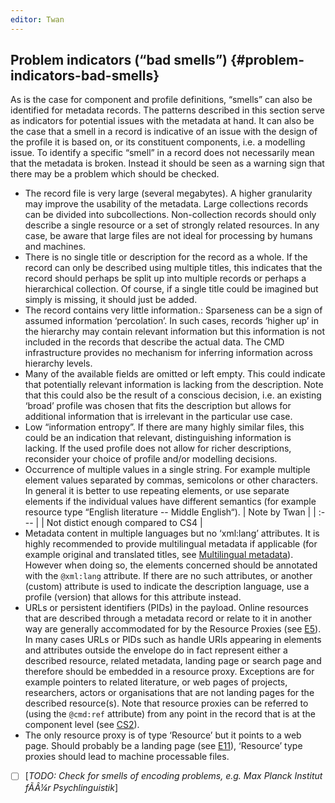 ```yaml
---
editor: Twan
---
```


## Problem indicators \(“bad smells”\) {#problem-indicators-bad-smells}

As is the case for component and profile definitions, “smells” can also be identified for metadata records. The patterns described in this section serve as indicators for potential issues with the metadata at hand. It can also be the case that a smell in a record is indicative of an issue with the design of the profile it is based on, or its constituent components, i.e. a modelling issue. To identify a specific “smell” in a record does not necessarily mean that the metadata is broken. Instead it should be seen as a warning sign that there may be a problem which should be checked.

* The record file is very large \(several megabytes\). A higher granularity may improve the usability of the metadata. Large collections records can be divided into subcollections. Non-collection records should only describe a single resource or a set of strongly related resources. In any case, be aware that large files are not ideal for processing by humans and machines.
* There is no single title or description for the record as a whole. If the record can only be described using multiple titles, this indicates that the record should perhaps be split up into multiple records or perhaps a hierarchical collection. Of course, if a single title could be imagined but simply is missing, it should just be added.
* The record contains very little information.: Sparseness can be a sign of assumed information ‘percolation’. In such cases, records ‘higher up’ in the hierarchy may contain relevant information but this information is not included in the records that describe the actual data. The CMD infrastructure provides no mechanism for inferring information across hierarchy levels.
* Many of the available fields are omitted or left empty. This could indicate that potentially relevant information is lacking from the description. Note that this could also be the result of a conscious decision, i.e. an existing ‘broad’ profile was chosen that fits the description but allows for additional information that is irrelevant in the particular use case.
* Low “information entropy”. If there are many highly similar files, this could be an indication that relevant, distinguishing information is lacking. If the used profile does not allow for richer descriptions, reconsider your choice of profile and/or modelling decisions.
* Occurrence of multiple values in a single string. For example multiple element values separated by commas, semicolons or other characters. In general it is better to use repeating elements, or use separate elements if the individual values have different semantics \(for example resource type “English literature -- Middle English“\).
| Note by Twan |
| :--- |
| Not distict enough compared to CS4 |
* Metadata content in multiple languages but no ‘xml:lang’ attributes. It is highly recommended to provide multilingual metadata if applicable \(for example original and translated titles, see [Multilingual metadata](../common_approachesproblems/multilingual_metadata.md)\). However when doing so, the elements concerned should be annotated with the `@xml:lang` attribute. If there are no such attributes, or another \(custom\) attribute is used to indicate the description language, use a profile \(version\) that allows for this attribute instead.
* URLs or persistent identifiers \(PIDs\) in the payload. Online resources that are described through a metadata record or relate to it in another way are generally accommodated for by the Resource Proxies \(see [E5](/authoring_component_metadata_records/the_envelope.md#e5)\). In many cases URLs or PIDs such as handle URIs appearing in elements and attributes outside the envelope do in fact represent either a described resource, related metadata, landing page or search page and therefore should be embedded in a resource proxy. Exceptions are for example pointers to related literature, or web pages of projects, researchers, actors or organisations that are not landing pages for the described resource\(s\). Note that resource proxies can be referred to \(using the `@cmd:ref` attribute\) from any point in the record that is at the component level \(see [CS2](/authoring_component_metadata_records/the_component_section.md#cs2)\).
* The only resource proxy is of type ‘Resource’ but it points to a web page. Should probably be a landing page \(see [E11](/authoring_component_metadata_records/the_envelope.md#e11)\), ‘Resource’ type proxies should lead to machine processable files.
* [ ] \[_TODO: Check for smells of encoding problems, e.g. Max Planck Institut fÃÂ¼r Psychlinguistik_\]



